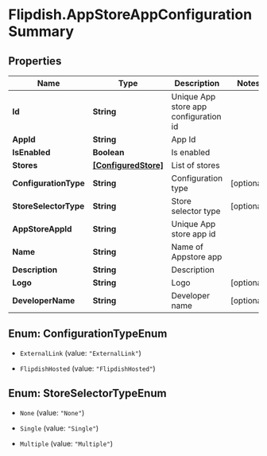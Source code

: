 # Flipdish.AppStoreAppConfigurationSummary

## Properties
Name | Type | Description | Notes
------------ | ------------- | ------------- | -------------
**Id** | **String** | Unique App store app configuration id | 
**AppId** | **String** | App Id | 
**IsEnabled** | **Boolean** | Is enabled | 
**Stores** | [**[ConfiguredStore]**](ConfiguredStore.md) | List of stores | 
**ConfigurationType** | **String** | Configuration type | [optional] 
**StoreSelectorType** | **String** | Store selector type | [optional] 
**AppStoreAppId** | **String** | Unique App store app id | 
**Name** | **String** | Name of Appstore app | 
**Description** | **String** | Description | 
**Logo** | **String** | Logo | [optional] 
**DeveloperName** | **String** | Developer name | [optional] 


<a name="ConfigurationTypeEnum"></a>
## Enum: ConfigurationTypeEnum


* `ExternalLink` (value: `"ExternalLink"`)

* `FlipdishHosted` (value: `"FlipdishHosted"`)




<a name="StoreSelectorTypeEnum"></a>
## Enum: StoreSelectorTypeEnum


* `None` (value: `"None"`)

* `Single` (value: `"Single"`)

* `Multiple` (value: `"Multiple"`)




